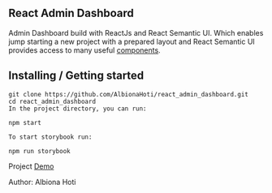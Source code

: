 ## React Admin Dashboard
Admin Dashboard build with ReactJs and React Semantic UI. Which enables jump starting a new
project with a prepared layout and React Semantic UI provides access to many useful [components](https://react.semantic-ui.com/).

## Installing / Getting started

```shell
git clone https://github.com/AlbionaHoti/react_admin_dashboard.git
cd react_admin_dashboard
In the project directory, you can run:

```
`npm start`

```
To start storybook run:

npm run storybook
```

Project [Demo](http://albionahoti.com/react_admin_dashboard/) 

Author: Albiona Hoti

